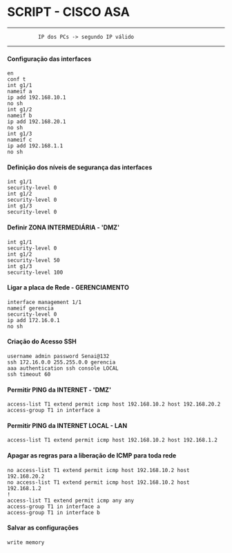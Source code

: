 # SCRIPT - CISCO ASA
__________________________________________________

              IP dos PCs -> segundo IP válido
              
___________________________________________________
#### Configuração das interfaces
```
en
conf t 
int g1/1
nameif a
ip add 192.168.10.1
no sh
int g1/2
nameif b
ip add 192.168.20.1
no sh
int g1/3
nameif c
ip add 192.168.1.1
no sh
```
#### Definição dos níveis de segurança das interfaces
```
int g1/1
security-level 0
int g1/2
security-level 0
int g1/3
security-level 0
```

#### Definir ZONA INTERMEDIÁRIA - 'DMZ' 
```
int g1/1
security-level 0
int g1/2
security-level 50
int g1/3
security-level 100
```

#### Ligar a placa de Rede - GERENCIAMENTO 
```
interface management 1/1
nameif gerencia
security-level 0
ip add 172.16.0.1
no sh
```

#### Criação do Acesso SSH
```
username admin password Senai@132
ssh 172.16.0.0 255.255.0.0 gerencia
aaa authentication ssh console LOCAL
ssh timeout 60
```

#### Permitir PING da INTERNET - 'DMZ' 
```
access-list T1 extend permit icmp host 192.168.10.2 host 192.168.20.2
access-group T1 in interface a
```

#### Permitir PING da INTERNET LOCAL - LAN
```
access-list T1 extend permit icmp host 192.168.10.2 host 192.168.1.2
```

#### Apagar as regras para a liberação de ICMP para toda rede  
```
no access-list T1 extend permit icmp host 192.168.10.2 host 192.168.20.2
no access-list T1 extend permit icmp host 192.168.10.2 host 192.168.1.2
!
access-list T1 extend permit icmp any any
access-group T1 in interface a
access-group T1 in interface b
```

#### Salvar as configurações 
```
write memory
```
